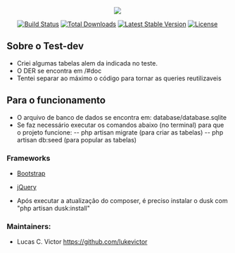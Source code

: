 <p align="center"><img src="https://laravel.com/assets/img/components/logo-laravel.svg"></p>

<p align="center">
<a href="https://travis-ci.org/laravel/framework"><img src="https://travis-ci.org/laravel/framework.svg" alt="Build Status"></a>
<a href="https://packagist.org/packages/laravel/framework"><img src="https://poser.pugx.org/laravel/framework/d/total.svg" alt="Total Downloads"></a>
<a href="https://packagist.org/packages/laravel/framework"><img src="https://poser.pugx.org/laravel/framework/v/stable.svg" alt="Latest Stable Version"></a>
<a href="https://packagist.org/packages/laravel/framework"><img src="https://poser.pugx.org/laravel/framework/license.svg" alt="License"></a>
</p>

## Sobre o Test-dev

- Criei algumas tabelas alem da indicada no teste.
- O DER se encontra em /#doc
- Tentei separar ao máximo o código para tornar as queries reutilizaveis

## Para o funcionamento

- O arquivo de banco de dados se encontra em: database/database.sqlite
- Se faz necessário executar os comandos abaixo (no terminal) para que o projeto funcione:
-- php artisan migrate (para criar as tabelas)
-- php artisan db:seed (para popular as tabelas)

### Frameworks ###

- [Bootstrap](http://getbootstrap.com/)
- [jQuery](https://jquery.com/)

- Após executar a atualização do composer, é preciso instalar o dusk com "php artisan dusk:install"

### Maintainers:
* Lucas C. Victor          https://github.com/lukevictor



